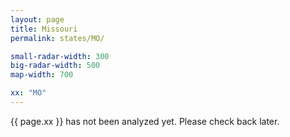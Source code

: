 ```yaml
---
layout: page
title: Missouri
permalink: states/MO/

small-radar-width: 300
big-radar-width: 500
map-width: 700

xx: "MO"
---
```


<p>{{ page.xx }} has not been analyzed yet. Please check back later.</p>